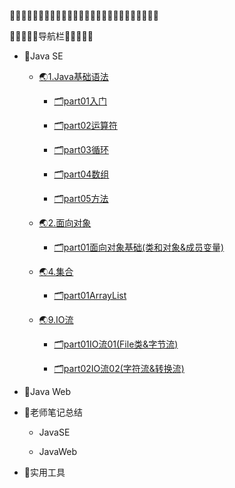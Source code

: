 <!-- docs/_sidebar.md -->

😶‍🌫️😶‍🌫️😶‍🌫️😶‍🌫️😶‍🌫️😶‍🌫️😶‍🌫️😶‍🌫️😶‍🌫️😶‍🌫️😶‍🌫️😶‍🌫️😶‍🌫️

🔭🔭🔭🔭🔭导航栏🔭🔭🔭🔭🔭


* 🚩Java SE
    * [🌏1.Java基础语法](01/Java基础语法/README.md)

        * [🗂️part01入门](01/Java基础语法/part01入门/part01java基础语法.md)

        * [🗂️part02运算符](01/Java基础语法/part02运算符/part02Java基础语法.md)

        * [🗂️part03循环](01/Java基础语法/part03循环/part03switch&循环语句.md)

        * [🗂️part04数组](01/Java基础语法/part04数组/part04数组.md)

        * [🗂️part05方法](01/Java基础语法/part05方法/part05方法.md)

    * [🌏2.面向对象](01/面向对象/)

        * [🗂️part01面向对象基础(类和对象&成员变量)](01/面向对象/part01面向对象基础/part01面向对象基础.md)

    * [🌏4.集合](01/集合/README.md)

        * [🗂️part01ArrayList](01/集合/part01ArratList/part01ArrayList&学生管理系统.md)

    * [🌏9.IO流](01/IO流/README.md)

        * [🗂️part01IO流01(File类&字节流)](01/IO流/part01IO流01/part01IO流.md)

        * [🗂️part02IO流02(字符流&转换流)](01/IO流/part01IO流02/part02IO流02.md)

* 🚩Java Web

* 🚩老师笔记总结
    * JavaSE

    * JavaWeb

* 🚩实用工具